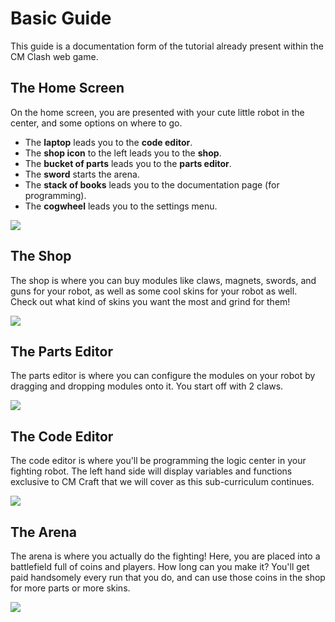 # Basic Guide

This guide is a documentation form of the tutorial already present within the CM Clash web game.

## The Home Screen

On the home screen, you are presented with your cute little robot in the center, and some options on where to go.

- The **laptop** leads you to the **code editor**.
- The **shop icon** to the left leads you to the **shop**.
- The **bucket of parts** leads you to the **parts editor**.
- The **sword** starts the arena.
- The **stack of books** leads you to the documentation page (for programming).
- The **cogwheel** leads you to the settings menu.

![](https://storage.googleapis.com/cm-image-repository.appspot.com/cm_clash/Getting%20Started/Basic%20Guide/f7b01abb-7903-451e-9ebb-4a0ef27aba04.png)

## The Shop

The shop is where you can buy modules like claws, magnets, swords, and guns for your robot, as well as some cool skins for your robot as well. Check out what kind of skins you want the most and grind for them!

![](https://storage.googleapis.com/cm-image-repository.appspot.com/cm_clash/Getting%20Started/Basic%20Guide/ead3ff94-cfe7-4c5d-803d-2dc5ae65c26a.png)

## The Parts Editor

The parts editor is where you can configure the modules on your robot by dragging and dropping modules onto it. You start off with 2 claws.

![](https://storage.googleapis.com/cm-image-repository.appspot.com/cm_clash/Getting%20Started/Basic%20Guide/994a8a39-2710-46e3-92c6-5779e18808de.png)

## The Code Editor

The code editor is where you'll be programming the logic center in your fighting robot. The left hand side will display variables and functions exclusive to CM Craft that we will cover as this sub-curriculum continues.

![](https://storage.googleapis.com/cm-image-repository.appspot.com/cm_clash/Getting%20Started/Basic%20Guide/4a070ef3-43d9-48a7-bf5e-2e1c92f6097d.png)

## The Arena

The arena is where you actually do the fighting! Here, you are placed into a battlefield full of coins and players. How long can you make it? You'll get paid handsomely every run that you do, and can use those coins in the shop for more parts or more skins.

![](https://storage.googleapis.com/cm-image-repository.appspot.com/cm_clash/Getting%20Started/Basic%20Guide/7ba47735-8cb2-4e86-b563-2db83f2aebae.png)